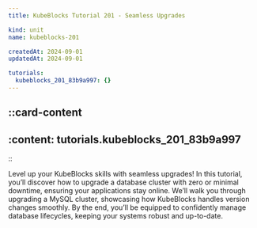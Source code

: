 ```yaml
---
title: KubeBlocks Tutorial 201 - Seamless Upgrades

kind: unit
name: kubeblocks-201

createdAt: 2024-09-01
updatedAt: 2024-09-01

tutorials:
  kubeblocks_201_83b9a997: {}
---
```


::card-content
---
:content: tutorials.kubeblocks_201_83b9a997
---
::

Level up your KubeBlocks skills with seamless upgrades! In this tutorial, you’ll discover how to upgrade a database cluster with zero or minimal downtime, ensuring your applications stay online. We’ll walk you through upgrading a MySQL cluster, showcasing how KubeBlocks handles version changes smoothly. By the end, you’ll be equipped to confidently manage database lifecycles, keeping your systems robust and up-to-date.